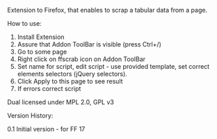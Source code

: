Extension to Firefox, that enables to scrap a tabular data from a page.

How to use:
1) Install Extension
2) Assure that Addon ToolBar is visible (press Ctrl+/)
3) Go to some page
4) Right click on ffscrab icon on Addon ToolBar
5) Set name for script, edit script - use provided template, set correct elements selectors (jQuery selectors).
6) Click Apply to this page to see result
7) If errors correct script



Dual licensed under MPL 2.0, GPL v3

Version History:

0.1 Initial version - for FF 17